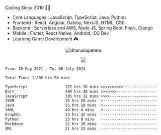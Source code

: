 

<!--
**dhanukaperera/dhanukaperera** is a ✨ _special_ ✨ repository because its `README.md` (this file) appears on your GitHub profile.

### Hi there 👋

Here are some ideas to get you started:

- 🔭 I’m currently working on ...
- 🌱 I’m currently learning ...
- 👯 I’m looking to collaborate on ...
- 🤔 I’m looking for help with ...
- 💬 Ask me about ...
- 📫 How to reach me: ...
- 😄 Pronouns: ...
- ⚡ Fun fact: ...




<p align="center">
<img alig src="https://github-profile-trophy.vercel.app/?username=dhanukaperera&margin-w=8&column=4&theme=darkhub&no-frame=true" alt="github trophies" />
</p>

<p align="center"><img src="https://github-readme-stats.vercel.app/api/top-langs/?username=dhanukaperera&layout=compact&hide=makefile&theme=prussian" alt="Most used languages" /></p>

<p align="center"><img src="https://github-readme-stats.vercel.app/api?username=dhanukaperera&show_icons=true&count_private=true&hide=issues,contribs&theme=prussian" alt="GitHub stats" /></p>

-->



Coding Since 2010 👨‍💻

* Core Languages : JavaScript, TypeScript, Java, Python
* Frontend : React, Angular, Gatsby, NextJS, HTML, CSS
* Backend : Serverless and AWS, Node JS, Spring Boot, Flask, Django 
* Mobile : Flutter, React Native, Android, iOS Dev
* Learning Game Development 🎮 


<p align="center"><img src="https://github-readme-streak-stats.herokuapp.com/?user=dhanukaperera&theme=prussian" alt="dhanukaperera" /></p>


<p align="center" ><a href="https://github.com/dhanukaperera/github-readme-stats"><img align="center" src="https://github-readme-stats.vercel.app/api/top-langs/?username=dhanukaperera&layout=compact&theme=prussian&hide_border=false&langs_count=10" /></a>
</p>


<!--START_SECTION:waka-->

```txt
From: 15 May 2021 - To: 08 July 2024

Total Time: 1,896 hrs 56 mins

TypeScript                 722 hrs 26 mins >>>>>>>>>>---------------   38.09 %
Dart                       494 hrs 40 mins >>>>>>>------------------   26.08 %
JavaScript                 305 hrs 31 mins >>>>---------------------   16.11 %
JSON                       55 hrs 26 mins  >------------------------   02.92 %
Java                       55 hrs 18 mins  >------------------------   02.92 %
YAML                       49 hrs 4 mins   >------------------------   02.59 %
GraphQL                    33 hrs 42 mins  -------------------------   01.78 %
Python                     23 hrs 8 mins   -------------------------   01.22 %
Markdown                   22 hrs 20 mins  -------------------------   01.18 %
XML                        21 hrs 23 mins  -------------------------   01.13 %
```

<!--END_SECTION:waka-->
